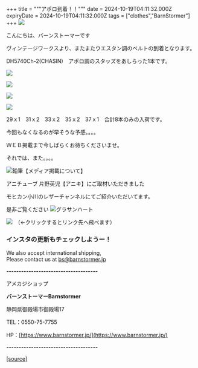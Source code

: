 +++
title = """アポロ到着！！"""
date = 2024-10-19T04:11:32.000Z
expiryDate = 2024-10-19T04:11:32.000Z
tags = ["clothes","BarnStormer"]
+++
[![](https://stat.ameba.jp/user_images/20231023/16/barnstormer-go/b2/03/p/o0420015015354743273.png)](https://ameblo.jp/barnstormer-go/entry-12825670498.html)

こんにちは、バーンストーマーです

ヴィンテージワークスより、またまたウエスタン調のベルトの到着となります。

  
DH5740Ch-2(CHASIN)　アポロ調のスタッズをあしらった1本です。

[![](https://stat.ameba.jp/user_images/20241019/13/barnstormer-go/2e/bf/j/o0426070015499703657.jpg)](https://stat.ameba.jp/user_images/20241019/13/barnstormer-go/2e/bf/j/o0426070015499703657.jpg)

[![](https://stat.ameba.jp/user_images/20241019/13/barnstormer-go/c3/0e/j/o0466070015499703658.jpg)](https://stat.ameba.jp/user_images/20241019/13/barnstormer-go/c3/0e/j/o0466070015499703658.jpg)

[![](https://stat.ameba.jp/user_images/20241019/13/barnstormer-go/00/15/j/o0466070015499703659.jpg)](https://stat.ameba.jp/user_images/20241019/13/barnstormer-go/00/15/j/o0466070015499703659.jpg)

[![](https://stat.ameba.jp/user_images/20241019/13/barnstormer-go/98/a2/j/o0466070015499703661.jpg)](https://stat.ameba.jp/user_images/20241019/13/barnstormer-go/98/a2/j/o0466070015499703661.jpg)

29ｘ1　31ｘ2　33ｘ2　35ｘ2　37ｘ1　合計8本のみの入荷です。

今回もなくなるのが早そうな予感。。。。

ＷＥＢ掲載まで今しばらくお待ちくださいませ。

それでは、また。。。。

![鉛筆](https://stat100.ameba.jp/blog/ucs/img/char/char3/519.png)【メディア掲載について】

アニチューブ 片野英児【アニキ】にご取材いただきました

モヒカン小川のレザーチャンネルにてご紹介いただいてます。

是非ご覧ください ![グラサンハート](https://stat100.ameba.jp/blog/ucs/img/char/char3/148.png)

[![](https://stat.ameba.jp/user_images/20230412/16/barnstormer-go/6a/23/p/o0108010815269242493.png)](https://www.instagram.com/barnstormer_daily/)　（←クリックするとリンク先へ飛べます）

### インスタの更新もチェックしようー！

We also accept international shipping,  
Please contact us at bs@barnstormer.jp

**\-------------------------------------**

アメカジショップ

**バーンストーマーBarnstormer**

静岡県御殿場市御殿場17

TEL：0550-75-7755

HP：[https://www.barnstormer.jp/](https://www.barnstormer.jp/)

**\-------------------------------------**

[[source]](https://ameblo.jp/barnstormer-go/entry-12871755178.html)
